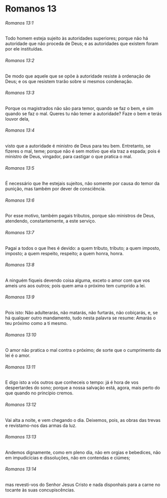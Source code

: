 # Romanos 13

###### Romanos 13:1

Todo homem esteja sujeito às autoridades superiores; porque não há autoridade que não proceda de Deus; e as autoridades que existem foram por ele instituídas.

###### Romanos 13:2

De modo que aquele que se opõe à autoridade resiste à ordenação de Deus; e os que resistem trarão sobre si mesmos condenação.

###### Romanos 13:3

Porque os magistrados não são para temor, quando se faz o bem, e sim quando se faz o mal. Queres tu não temer a autoridade? Faze o bem e terás louvor dela,

###### Romanos 13:4

visto que a autoridade é ministro de Deus para teu bem. Entretanto, se fizeres o mal, teme; porque não é sem motivo que ela traz a espada; pois é ministro de Deus, vingador, para castigar o que pratica o mal.

###### Romanos 13:5

É necessário que lhe estejais sujeitos, não somente por causa do temor da punição, mas também por dever de consciência.

###### Romanos 13:6

Por esse motivo, também pagais tributos, porque são ministros de Deus, atendendo, constantemente, a este serviço.

###### Romanos 13:7

Pagai a todos o que lhes é devido: a quem tributo, tributo; a quem imposto, imposto; a quem respeito, respeito; a quem honra, honra.

###### Romanos 13:8

A ninguém fiqueis devendo coisa alguma, exceto o amor com que vos ameis uns aos outros; pois quem ama o próximo tem cumprido a lei.

###### Romanos 13:9

Pois isto: Não adulterarás, não matarás, não furtarás, não cobiçarás, e, se há qualquer outro mandamento, tudo nesta palavra se resume: Amarás o teu próximo como a ti mesmo.

###### Romanos 13:10

O amor não pratica o mal contra o próximo; de sorte que o cumprimento da lei é o amor.

###### Romanos 13:11

E digo isto a vós outros que conheceis o tempo: já é hora de vos despertardes do sono; porque a nossa salvação está, agora, mais perto do que quando no princípio cremos.

###### Romanos 13:12

Vai alta a noite, e vem chegando o dia. Deixemos, pois, as obras das trevas e revistamo-nos das armas da luz.

###### Romanos 13:13

Andemos dignamente, como em pleno dia, não em orgias e bebedices, não em impudicícias e dissoluções, não em contendas e ciúmes;

###### Romanos 13:14

mas revesti-vos do Senhor Jesus Cristo e nada disponhais para a carne no tocante às suas concupiscências.

